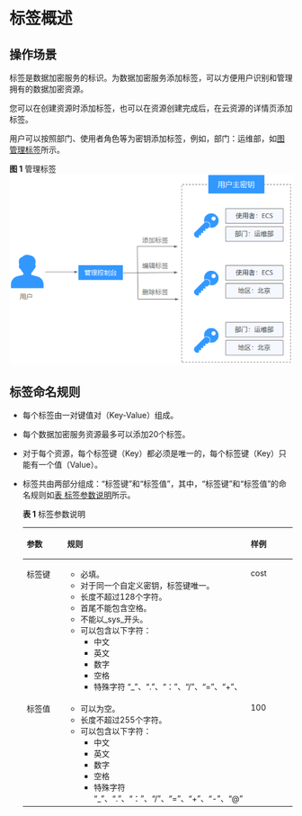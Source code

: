 # 标签概述<a name="dew_01_0316"></a>

## 操作场景<a name="section20592162167"></a>

标签是数据加密服务的标识。为数据加密服务添加标签，可以方便用户识别和管理拥有的数据加密资源。

您可以在创建资源时添加标签，也可以在资源创建完成后，在云资源的详情页添加标签。

用户可以按照部门、使用者角色等为密钥添加标签，例如，部门：运维部，如[图 管理标签](#fig168977138111)所示。

**图 1**  管理标签<a name="fig168977138111"></a>  
![](figures/管理标签.png "管理标签")

## 标签命名规则<a name="section192137161259"></a>

-   每个标签由一对键值对（Key-Value）组成。
-   每个数据加密服务资源最多可以添加20个标签。
-   对于每个资源，每个标签键（Key）都必须是唯一的，每个标签键（Key）只能有一个值（Value）。
-   标签共由两部分组成：“标签键”和“标签值”，其中，“标签键”和“标签值”的命名规则如[表 标签参数说明](#table41809200275)所示。

    **表 1**  标签参数说明

    <a name="table41809200275"></a>
    <table><thead align="left"><tr id="row1718110201279"><th class="cellrowborder" valign="top" width="33.33333333333333%" id="mcps1.2.4.1.1"><p id="p1418117204278"><a name="p1418117204278"></a><a name="p1418117204278"></a>参数</p>
    </th>
    <th class="cellrowborder" valign="top" width="33.33333333333333%" id="mcps1.2.4.1.2"><p id="p1018182019279"><a name="p1018182019279"></a><a name="p1018182019279"></a>规则</p>
    </th>
    <th class="cellrowborder" valign="top" width="33.33333333333333%" id="mcps1.2.4.1.3"><p id="p17181192022714"><a name="p17181192022714"></a><a name="p17181192022714"></a>样例</p>
    </th>
    </tr>
    </thead>
    <tbody><tr id="row918118208275"><td class="cellrowborder" valign="top" width="33.33333333333333%" headers="mcps1.2.4.1.1 "><p id="p1218112011279"><a name="p1218112011279"></a><a name="p1218112011279"></a>标签键</p>
    </td>
    <td class="cellrowborder" valign="top" width="33.33333333333333%" headers="mcps1.2.4.1.2 "><a name="u6541ee1746d64f3e80b05bdbba1010f5"></a><a name="u6541ee1746d64f3e80b05bdbba1010f5"></a><ul id="u6541ee1746d64f3e80b05bdbba1010f5"><li>必填。</li><li>对于同一个自定义密钥，标签键唯一。</li><li>长度不超过128个字符。</li><li>首尾不能包含空格。</li><li>不能以_sys_开头。</li><li>可以包含以下字符：<a name="ul126881015191010"></a><a name="ul126881015191010"></a><ul id="ul126881015191010"><li>中文</li><li>英文</li><li>数字</li><li>空格</li><li>特殊字符 “_”、“.”、“：”、“/”、“=”、“+”、</li></ul>
    </li></ul>
    </td>
    <td class="cellrowborder" valign="top" width="33.33333333333333%" headers="mcps1.2.4.1.3 "><p id="p51816204271"><a name="p51816204271"></a><a name="p51816204271"></a>cost</p>
    </td>
    </tr>
    <tr id="row13642893114"><td class="cellrowborder" valign="top" width="33.33333333333333%" headers="mcps1.2.4.1.1 "><p id="p143672814318"><a name="p143672814318"></a><a name="p143672814318"></a>标签值</p>
    </td>
    <td class="cellrowborder" valign="top" width="33.33333333333333%" headers="mcps1.2.4.1.2 "><a name="ue18a9cb3059e43c78ec77f2492539753"></a><a name="ue18a9cb3059e43c78ec77f2492539753"></a><ul id="ue18a9cb3059e43c78ec77f2492539753"><li>可以为空。</li><li>长度不超过255个字符。</li><li>可以包含以下字符：<a name="ul17891151414169"></a><a name="ul17891151414169"></a><ul id="ul17891151414169"><li>中文</li><li>英文</li><li>数字</li><li>空格</li><li>特殊字符 “_”、“.”、“：”、“/”、“=”、“+”、“-”、“@”</li></ul>
    </li></ul>
    </td>
    <td class="cellrowborder" valign="top" width="33.33333333333333%" headers="mcps1.2.4.1.3 "><p id="p12371228113119"><a name="p12371228113119"></a><a name="p12371228113119"></a>100</p>
    </td>
    </tr>
    </tbody>
    </table>

